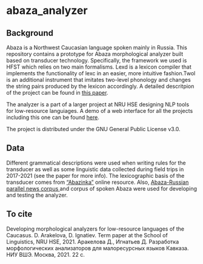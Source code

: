 # abaza_analyzer

## Background
Abaza is a Northwest Caucasian language spoken mainly in Russia. This repository contains a prototype for Abaza morphological analyzer built based on transducer technology. Specifically, the framework we used is HFST which relies on two main formalisms. Lexd is a lexicon compiler that implements the functionality of lexc in an easier, more intuitive fashion.Twol is an additional instrument that imitates two-level phonology and changes the string pairs produced by the lexicon accordingly. A detailed descritpion of the project can be found in [this paper](https://docs.google.com/document/d/1-jmHmJKq803GnBjPasgo-X8pdjsX88qaX1eYLcp17Og/edit#heading=h.qh6q32f1bcbj). 

The analyzer is a part of a larger project at NRU HSE designing NLP tools for low-resource languiages. A demo of a web interface for all the projects including this one can be found [here](http://87.247.157.119:5000/parsers).

The project is distributed under the GNU General Public License v3.0.

## Data
Different grammatical descriptions were used when writing rules for the transducer as well as some linguistic data collected during field trips in 2017-2021 (see the paper for more info). The lexicographic basis of the transducer comes from [“Abazinka”](http://www.abazinka.ru) online resource. Also, [Abaza-Russian parallel news corpus ](https://linghub.ru/abaza_rus_corpus/search) and corpus of spoken Abaza were used for developing and testing the analyzer.


## To cite
Developing morphological analyzers for low-resource languages of the Caucasus. D. Arakelova, D. Ignatiev. Term paper at the School of Linguistics, NRU HSE, 2021.
Аракелова Д., Игнатьев Д. Разработка морфологических анализаторов для малоресурсных языков Кавказа. НИУ ВШЭ. Москва, 2021. 22 с.
